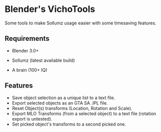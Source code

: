 # Blender's VichoTools

Some tools to make Sollumz usage easier with some timesaving features.


## Requirements

- Blender 3.0+

- Sollumz (latest available build)

- A brain (100+ IQ)

## Features

- Save object selection as a unique list to a text file.
- Export selected objects as an GTA SA .IPL file.
- Reset Object(s) transforms (Location, Rotation and Scale).
- Export MLO Transforms (from a selected object) to a text file (rotation export is untested).
- Set picked object's transforms to a second picked one.
